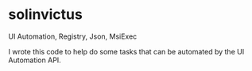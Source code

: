 # solinvictus
UI Automation, Registry, Json, MsiExec

I wrote this code to help do some tasks that can be automated by the UI Automation API.
